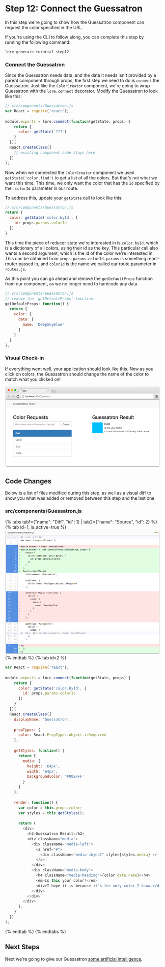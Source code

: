 # Step 12: Connect the Guessatron

In this step we're going to show how the Guessatron component can request the color specified in the URL. 

If you're using the CLI to follow along, you can complete this step by running the following command:

```sh
lore generate tutorial step12
```

### Connect the Guessatron

Since the Guessatron needs data, and the data it needs isn't provided by a parent component through props, the first
step we need to do is `connect` the Guessatron. Just like the `ColorCreator` component, we're going to wrap Guessatron 
with the `lore.connect` decorator. Modify the Guessatron to look like this:

```js
// src/components/Guessatron.js
var React = require('react');

module.exports = lore.connect(function(getState, props) {
    return {
      color: getState(`???`)
    }
  })(
  React.createClass({
    // existing component code stays here
  })
);
```

Now when we connected the `ColorCreator` component we used `getState('color.find')` to get a list of all the colors.
But that's not what we want this time.  This time, we only want the color that has the `id` specified by the `:colorId`
parameter in our route.

To address this, update your `getState` call to look like this:

```js
// src/components/Guessatron.js
return {
  color: getState('color.byId', {
    id: props.params.colorId
  })
}
```

This time the piece of reducer state we're interested in is `color.byId`, which is a dictionary of all colors, using
their id as the key. This particular call also wants a second argument, which is the id of the color we're interested
in. This can be obtained from `props.params.colorId`. `params` is something react-router passed in, and `colorId` is
the name we called our route parameter in `routes.js`. 

As this point you can go ahead and remove the `getDefaultProps` function from our component, as we no longer need to 
hardcode any data.

```js
// src/components/Guessatron.js
// remove the 'getDefaultProps' function
getDefaultProps: function() {
  return {
    color: {
      data: {
        name: 'DeepSkyBlue'
      }
    }
  }
},
```

### Visual Check-in

If everything went well, your application should look like this. Now as you click on colors, the Guessatron should
change the name of the color to match what you clicked on!

![New Lore App](/assets/images/tutorial/step12-visual.png)

## Code Changes

Below is a list of files modified during this step, as well as a visual diff to show you what was added or removed 
between this step and the last one.

### src/components/Guessatron.js

{% tabs tab1={"name": "Diff", "id": 1} | tab2={"name": "Source", "id": 2} %}
{% tab id=1, is_active=true %}
![New Lore App](/assets/images/tutorial/step12-diff-guessatron.png)
{% endtab %}
{% tab id=2 %}
```js
var React = require('react');

module.exports = lore.connect(function(getState, props) {
    return {
      color: getState('color.byId', {
        id: props.params.colorId
      })
    }
  })(
  React.createClass({
    displayName: 'Guessatron',

    propTypes: {
      color: React.PropTypes.object.isRequired
    },

    getStyles: function() {
      return {
        media: {
          height: '64px',
          width: '64px',
          backgroundColor: '#00BFFF'
        }
      }
    },

    render: function() {
      var color = this.props.color;
      var styles = this.getStyles();

      return (
        <div>
          <h2>Guessatron Result</h2>
          <div className="media">
            <div className="media-left">
              <a href="#">
                <div className="media-object" style={styles.media} />
              </a>
            </div>
            <div className="media-body">
              <h4 className="media-heading">{color.data.name}</h4>
              <em>Is this your color?</em>
              <div>I hope it is because it's the only color I know.</div>
            </div>
          </div>
        </div>
      );
    }
  })
);
```
{% endtab %}
{% endtabs %}

## Next Steps

Next we're going to give our Guessatron [some artificial intelligence](../step-13/).

